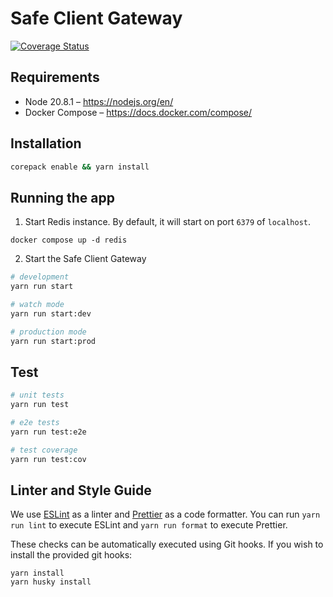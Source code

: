 # Safe Client Gateway

[![Coverage Status](https://coveralls.io/repos/github/safe-global/safe-client-gateway-nest/badge.svg?branch=main)](https://coveralls.io/github/safe-global/safe-client-gateway-nest?branch=main)

## Requirements

- Node 20.8.1 – https://nodejs.org/en/
- Docker Compose – https://docs.docker.com/compose/

## Installation

```bash
corepack enable && yarn install
```

## Running the app

1. Start Redis instance. By default, it will start on port `6379` of `localhost`.

```shell
docker compose up -d redis
```

2. Start the Safe Client Gateway

```bash
# development
yarn run start

# watch mode
yarn run start:dev

# production mode
yarn run start:prod
```

## Test

```bash
# unit tests
yarn run test

# e2e tests
yarn run test:e2e

# test coverage
yarn run test:cov
```

## Linter and Style Guide

We use [ESLint](https://eslint.org/) as a linter and [Prettier](https://prettier.io/) as a code formatter.
You can run `yarn run lint` to execute ESLint and `yarn run format` to execute Prettier.

These checks can be automatically executed using Git hooks. If you wish to install the provided git hooks:

```shell
yarn install
yarn husky install
```

